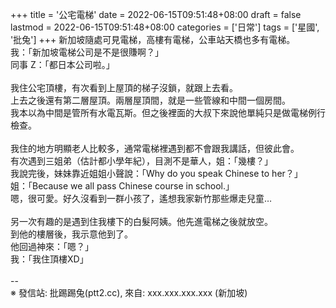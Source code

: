 +++
title = '公宅電梯'
date = 2022-06-15T09:51:48+08:00
draft = false
lastmod = 2022-06-15T09:51:48+08:00
categories = ['日常']
tags = ['星國', '批兔']
+++
新加坡隨處可見電梯，高樓有電梯，公車站天橋也多有電梯。<br>
我：「新加坡電梯公司是不是很賺啊？」<br>
同事 Z：「都日本公司啦。」<br>
<br>
我住公宅頂樓，有次看到上屋頂的梯子沒鎖，就跟上去看。<br>
上去之後還有第二層屋頂。兩層屋頂間，就是一些管線和中間一個房間。<br>
我本以為中間是管所有水電瓦斯。但之後裡面的大叔下來說他單純只是做電梯例行檢查。<br>
<br>
我住的地方明顯老人比較多，通常電梯裡遇到都不會跟我講話，但彼此會。<br>
有次遇到三姐弟（估計都小學年紀），目測不是華人，姐：「幾樓？」<br>
我說完後，妹妹靠近姐姐小聲說：「Why do you speak Chinese to her？」<br>
姐：「Because we all pass Chinese course in school.」<br>
嗯，很可愛。好久沒看到一群小孩了，遙想我家新竹那些爆走兒童…<br>
<br>
另一次有趣的是遇到住我樓下的白髮阿姨。他先進電梯之後就放空。<br>
到他的樓層後，我示意他到了。<br>
他回過神來：「嗯？」<br>
我：「我住頂樓XD」<br>
<br>
--<br>
※ 發信站: 批踢踢兔(ptt2.cc), 來自: xxx.xxx.xxx.xxx (新加坡)<br>
